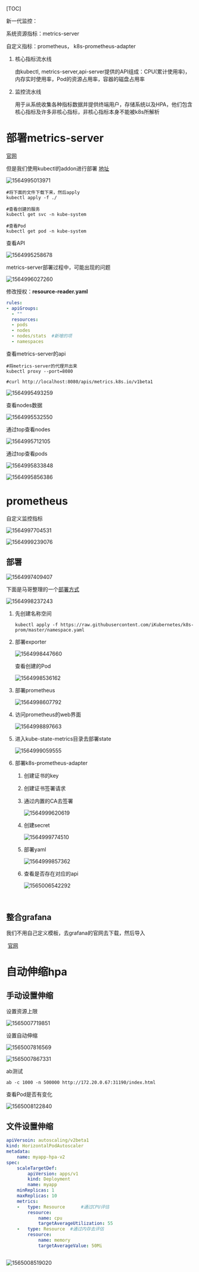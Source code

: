 [TOC]



新一代监控：

系统资源指标：metrics-server

自定义指标：prometheus， k8s-prometheus-adapter

1. 核心指标流水线

   由kubectl, metrics-server,api-server提供的API组成：CPU(累计使用率)，内存实时使用率，Pod的资源占用率，容器的磁盘占用率

2. 监控流水线

   用于从系统收集各种指标数据并提供终端用户，存储系统以及HPA，他们包含核心指标及许多非核心指标，非核心指标本身不能被k8s所解析



# 部署metrics-server

[官网](https://github.com/kubernetes-incubator/metrics-server/tree/master/deploy/1.8%2B)

但是我们使用kubectl的addon进行部署 [地址](https://github.com/kubernetes/kubernetes/tree/master/cluster/addons/metrics-server)

![1564995013971](E:\git-workspace\note\images\docker\1564995013971.png)

```shell
#将下面的文件下载下来，然后apply
kubectl apply -f ./

#查看创建的服务
kubectl get svc -n kube-system

#查看Pod
kubectl get pod -n kube-system
```

查看API

![1564995258678](E:\git-workspace\note\images\docker\1564995258678.png)



metrics-server部署过程中，可能出现的问题

![1564996027260](E:\git-workspace\note\images\docker\1564996027260.png)

修改授权：**resource-reader.yaml**

```yaml
rules:
- apiGroups:
  - ""
  resources:
  - pods
  - nodes
  - nodes/stats  #新增的项
  - namespaces
```

查看metrics-server的api

```shell
#将metrics-server的代理开出来
kubectl proxy --port=8080

#curl http://localhost:8080/apis/metrics.k8s.io/v1beta1
```

![1564995493259](E:\git-workspace\note\images\docker\1564995493259.png)

查看nodes数据

![1564995532550](E:\git-workspace\note\images\docker\1564995532550.png)

通过top查看nodes

![1564995712105](E:\git-workspace\note\images\docker\1564995712105.png)

通过top查看pods

![1564995833848](E:\git-workspace\note\images\docker\1564995833848.png)

![1564995856386](E:\git-workspace\note\images\docker\1564995856386.png)



# prometheus

自定义监控指标

![1564997704531](E:\git-workspace\note\images\docker\1564997704531.png)

![1564999239076](E:\git-workspace\note\images\docker\1564999239076.png)



## 部署

![1564997409407](E:\git-workspace\note\images\docker\1564997409407.png)

下面是马哥整理的一个[部署方式](https://github.com/iKubernetes/k8s-prom)

![1564998237243](E:\git-workspace\note\images\docker\1564998237243.png)

1. 先创建名称空间

   ```shell
   kubectl apply -f https://raw.githubusercontent.com/iKubernetes/k8s-prom/master/namespace.yaml
   ```

2. 部署exporter

   ![1564998447660](E:\git-workspace\note\images\docker\1564998447660.png)

   查看创建的Pod

   ![1564998536162](E:\git-workspace\note\images\docker\1564998536162.png)

3. 部署prometheus

   ![1564998607792](E:\git-workspace\note\images\docker\1564998607792.png)

4. 访问prometheus的web界面

   ![1564998897663](E:\git-workspace\note\images\docker\1564998897663.png)

5. 进入kube-state-metrics目录去部署state

   ![1564999059555](E:\git-workspace\note\images\docker\1564999059555.png)

6. 部署k8s-prometheus-adapter

   1. 创建证书的key

   2. 创建证书签署请求

   3. 通过内置的CA去签署

      ![1564999620619](E:\git-workspace\note\images\docker\1564999620619.png)
      
   4. 创建secret
   
      ![1564999774510](E:\git-workspace\note\images\docker\1564999774510.png)
   
   5. 部署yaml
   
      ![1564999857362](E:\git-workspace\note\images\docker\1564999857362.png)
   
   6. 查看是否存在对应的api
   
      ![1565006542292](E:\git-workspace\note\images\docker\1565006542292.png)
   
   ​      
   
   
   
## 整合grafana

   我们不用自己定义模板，去grafana的官网去下载，然后导入

​	[官网](https://grafana.com/grafana/dashboards)

# 自动伸缩hpa

## 手动设置伸缩

设置资源上限

![1565007719851](E:\git-workspace\note\images\docker\1565007719851.png)

设置自动伸缩

![1565007816569](E:\git-workspace\note\images\docker\1565007816569.png)

![1565007867331](E:\git-workspace\note\images\docker\1565007867331.png)

ab测试

```shell
ab -c 1000 -n 500000 http://172.20.0.67:31190/index.html
```



查看Pod是否有变化

![1565008122840](E:\git-workspace\note\images\docker\1565008122840.png)



## 文件设置伸缩

```yaml
apiVersoin: autoscaling/v2beta1
kind: HorizontalPodAutoscaler
metadata:
	name: myapp-hpa-v2
spec:
	scaleTargetDef:
		apiVersion: apps/v1
		kind: Deployment
		name: myapp
	minReplicas: 1
	maxReplicas: 10
	metrics:
	-	type: Resource		#通过CPU评估
		resource:
			name: cpu
			targetAverageUtilization: 55
	-	type: Resource  #通过内存去评估
		resource:
			name: memory
			targetAverageValue: 50Mi
			
```

![1565008519020](E:\git-workspace\note\images\docker\1565008519020.png)

